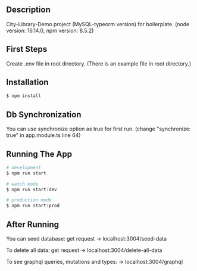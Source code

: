 ## Description

City-Library-Demo project (MySQL-typeorm version) for boilerplate. (node version: 16.14.0, npm version: 8.5.2)

## First Steps

Create .env file in root directory. (There is an example file in root directory.)

## Installation

```bash
$ npm install
```

## Db Synchronization

You can use synchronize option as true for first run. (change "synchronize: true" in app.module.ts line 64)

## Running The App

```bash
# development
$ npm run start

# watch mode
$ npm run start:dev

# production mode
$ npm run start:prod
```

## After Running

You can seed database: get request -> localhost:3004/seed-data

To delete all data: get request -> localhost:3004/delete-all-data

To see graphql queries, mutations and types: -> localhost:3004/graphql